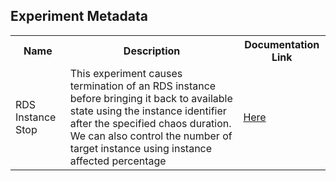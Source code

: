 ## Experiment Metadata

<table>
<tr>
<th> Name </th>
<th> Description </th>
<th> Documentation Link </th>
</tr>
<tr>
 <td> RDS Instance Stop </td>
 <td> This experiment causes termination of an RDS instance before bringing it back to available state using the instance identifier after the specified chaos duration. We can also control the number of target instance using instance affected percentage</td>
 <td>  <a href="https://litmuschaos.github.io/litmus/experiments/categories/aws/rds-instance-stop/"> Here </a> </td>
 </tr>
 </table>
